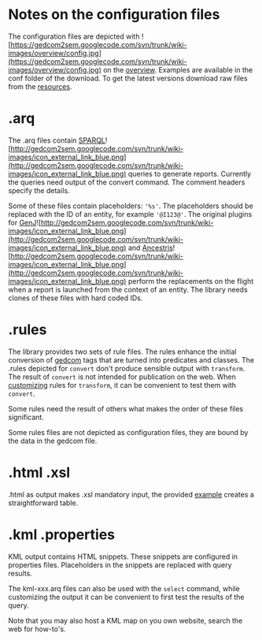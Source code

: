# Notes on the configuration files #
The configuration files are depicted with
![https://gedcom2sem.googlecode.com/svn/trunk/wiki-images/overview/config.jpg](https://gedcom2sem.googlecode.com/svn/trunk/wiki-images/overview/config.jpg)
on the [overview](overview.md).
Examples are available in the conf folder of the download.
To get the latest versions download raw files from the
[resources](https://code.google.com/p/gedcom2sem/source/browse/#svn%2Ftrunk%2Fsrc%2Ftest%2Fresources).

# .arq #
The .arq files contain
[SPARQL](http://en.wikipedia.org/wiki/SPARQL)![http://gedcom2sem.googlecode.com/svn/trunk/wiki-images/icon_external_link_blue.png](http://gedcom2sem.googlecode.com/svn/trunk/wiki-images/icon_external_link_blue.png)
queries to generate reports.
Currently the queries need output of the convert command. The comment headers specify the details.

Some of these files contain placeholders: `'%s'`.
The placeholders should be replaced with the ID of an entity, for example `'@I123@'`. The original plugins for [GenJ](http://genj.sourceforge.net/)![http://gedcom2sem.googlecode.com/svn/trunk/wiki-images/icon_external_link_blue.png](http://gedcom2sem.googlecode.com/svn/trunk/wiki-images/icon_external_link_blue.png)
and
[Ancestris](http://www.ancestris.org/)![http://gedcom2sem.googlecode.com/svn/trunk/wiki-images/icon_external_link_blue.png](http://gedcom2sem.googlecode.com/svn/trunk/wiki-images/icon_external_link_blue.png)
perform the replacements on the flight when a report is launched from the context of an entity.
The library needs clones of these files with hard coded IDs.

# .rules #
The library provides two sets of rule files.
The rules enhance the initial conversion of
[gedcom](http://en.wikipedia.org/wiki/GEDCOM)
tags that are turned into predicates and classes.
The .rules depicted for `convert` don't produce sensible output with  `transform`. The result of `convert` is not intended for publication on the web. When [customizing](OntologiesAndRules.md) rules for `transform`, it can be convenient to test them with `convert`.

Some rules need the result of others what makes the order of these files significant.

Some rules files are not depicted as configuration files, they are bound by the data in the gedcom file.

# .html .xsl #
.html as output makes .xsl mandatory input, the provided
[example](https://code.google.com/p/gedcom2sem/source/browse/trunk/src/main/resources/result-to-html.xsl)
creates a straightforward table.

# .kml .properties #
KML output contains HTML snippets. These snippets are configured in properties files. Placeholders in the snippets are replaced with query results.

The kml-xxx.arq files can also be used with the `select` command, while customizing the output it can be convenient to first test the results of the query.

Note that you may also host a KML map on you own website, search the web for how-to's.